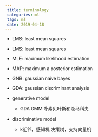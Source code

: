 ```yaml
---
 title: terminology
 categories: ml
 tags: ml
 date: 2019-04-18
---
```


- LMS: least mean squares
- LMS: least mean squares
- MLE: maximum likelihood estimation
- MAP: maximum a posterior estimation
- GNB: gaussian naive bayes
- GDA: gaussian discriminant analysis

- generative model
    - GDA GMM 朴素贝叶斯和隐马科夫
- discriminative model
    - k近邻，感知机 决策树，支持向量机
